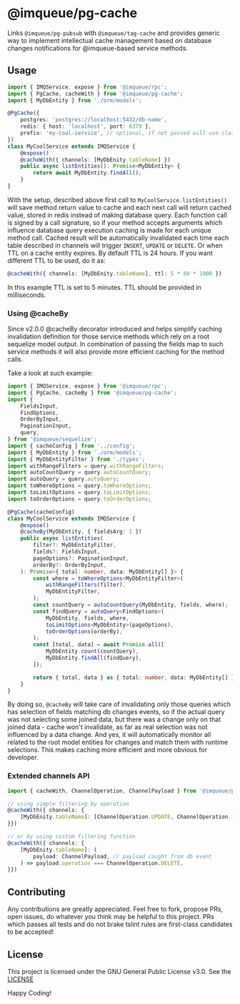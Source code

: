 # @imqueue/pg-cache

Links `@imqueue/pg-pubsub` with `@imqueue/tag-cache` and provides generic
way to implement intellectual cache management based on database changes
notifications for @imqueue-based service methods.

## Usage

~~~typescript
import { IMQService, expose } from '@imqueue/rpc';
import { PgCache, cacheWith } from '@imqueue/pg-cache';
import { MyDbEntity } from './orm/models';

@PgCache({
    postgres: 'postgres://localhost:5432/db-name',
    redis: { host: 'localhost', port: 6379 },
    prefix: 'my-cool-service', // optional, if not passed will use class name as prefix
})
class MyCoolService extends IMQService {
    @expose()
    @cacheWith({ channels: [MyDbEnity.tableName] })
    public async listEntities(): Promise<MyDbEntity> {
        return await MyDbEntity.findAll();
    }
}
~~~

With the setup, described above first call to `MyCoolService.listEntities()`
will save method return value to cache and each next call will return cached
value, stored in redis instead of making database query.
Each function call is signed by a call signature, so if your method accepts 
arguments which influence database query execution caching is made for each
unique method call. Cached result will be automatically invalidated each time
each table described in channels will trigger `INSERT`, `UPDATE` or `DELETE`. Or
when TTL on a cache entity expires. By default TTL is 24 hours. If you want
different TTL to be used, do it as:

~~~typescript
@cacheWith({ channels: [MyDbEnity.tableName], ttl: 5 * 60 * 1000 })
~~~

In this example TTL is set to 5 minutes. TTL should be provided in milliseconds.

### Using @cacheBy

Since v2.0.0 @cacheBy decorator introduced and helps simplify caching 
invalidation definition for those service methods which rely on a root sequelize
model output. In combination of passing the fields map to such service methods
it will also provide more efficient caching for the method calls.

Take a look at such example: 

~~~typescript
import { IMQService, expose } from '@imqueue/rpc';
import { PgCache, cacheBy } from '@imqueue/pg-cache';
import {
    FieldsInput,
    FindOptions,
    OrderByInput,
    PaginationInput,
    query,
} from '@imqueue/sequelize';
import { cacheConfig } from '../config';
import { MyDbEntity } from './orm/models';
import { MyDbEntityFilter } from './types';
import withRangeFilters = query.withRangeFilters;
import autoCountQuery = query.autoCountQuery;
import autoQuery = query.autoQuery;
import toWhereOptions = query.toWhereOptions;
import toLimitOptions = query.toLimitOptions;
import toOrderOptions = query.toOrderOptions;

@PgCache(cacheConfig)
class MyCoolService extends IMQService {
    @expose()
    @cacheBy(MyDbEntity, { fieldsArg: 1 })
    public async listEntities(
        filter?: MyDbEntityFilter,
        fields?: FieldsInput,
        pageOptions?: PaginationInput,
        orderBy?: OrderByInput,
    ): Promise<{ total: number, data: MyDbEntity[] }> {
        const where = toWhereOptions<MyDbEntityFilter>(
            withRangeFilters(filter),
            MyDbEntityFilter,
        );
        const countQuery = autoCountQuery(MyDbEntity, fields, where);
        const findQuery = autoQuery<FindOptions>(
            MyDbEntity, fields, where,
            toLimitOptions<MyDbEntity>(pageOptions),
            toOrderOptions(orderBy),
        );
        const [total, data] = await Promise.all([
            MyDbEntity.count(countQuery),
            MyDbEntity.findAll(findQuery),
        ]);

        return { total, data } as { total: number, data: MyDbEntity[] };
    }
}
~~~

By doing so, `@cacheBy` will take care of invalidating only those queries
which has selection of fields matching db changes events, so if the actual
query was not selecting some joined data, but there was a change only on that
joined data - cache won't invalidate, as far as real selection was not 
influenced by a data change. And yes, it will automatically monitor
all related to the root model entities for changes and match them with runtime
selections. This makes caching more efficient and more obvious for
developer.

### Extended channels API

~~~typescript
import { cacheWith, ChannelOperation, ChannelPayload } from '@imqueue/pg-cache';

// using simple filtering by operation
@cacheWith({ channels: {
    [MyDbEnity.tableName]: [ChannelOperation.UPDATE, ChannelOperation.INSERT]
}})

// or by using custom filtering function
@cacheWith({ channels: {
    [MyDbEnity.tableName]: (
        payload: ChannelPayload, // payload caught from db event
    ) => payload.operation === ChannelOperation.DELETE,
}})
~~~

## Contributing

Any contributions are greatly appreciated. Feel free to fork, propose PRs, open
issues, do whatever you think may be helpful to this project. PRs which passes
all tests and do not brake tslint rules are first-class candidates to be
accepted!

## License

This project is licensed under the GNU General Public License v3.0.
See the [LICENSE](LICENSE)

Happy Coding!
